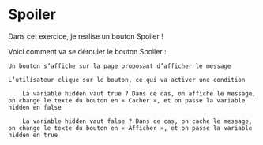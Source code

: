 # Spoiler
Dans cet exercice, je realise un bouton Spoiler !



Voici comment va se dérouler le bouton Spoiler :

    Un bouton s’affiche sur la page proposant d’afficher le message

    L’utilisateur clique sur le bouton, ce qui va activer une condition

        La variable hidden vaut true ? Dans ce cas, on affiche le message, on change le texte du bouton en « Cacher », et on passe la variable hidden en false

        La variable hidden vaut false ? Dans ce cas, on cache le message, on change le texte du bouton en « Afficher », et on passe la variable hidden en true




